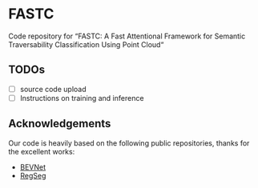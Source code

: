 # FASTC
Code repository for “FASTC: A Fast Attentional Framework  for Semantic Traversability Classification Using Point Cloud“
## TODOs
- [ ] source code upload
- [ ] Instructions on training and inference
## Acknowledgements
Our code is heavily based on the following public repositories, thanks for the excellent works:

- [BEVNet](https://github.com/JHLee0513/semantic_bevnet)
- [RegSeg](https://github.com/RolandGao/RegSeg)
